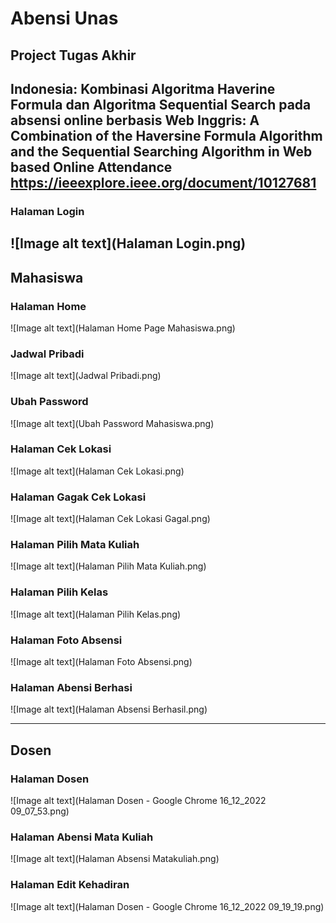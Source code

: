 # Abensi Unas
## Project Tugas Akhir
Indonesia: Kombinasi Algoritma Haverine Formula dan Algoritma Sequential Search pada absensi online berbasis Web
Inggris: A Combination of the Haversine Formula Algorithm and the Sequential Searching Algorithm in Web based Online Attendance
https://ieeexplore.ieee.org/document/10127681
------
### Halaman Login

![Image alt text](Halaman Login.png)
------
## Mahasiswa
### Halaman Home

![Image alt text](Halaman Home Page Mahasiswa.png)

### Jadwal Pribadi

![Image alt text](Jadwal Pribadi.png)

### Ubah Password

![Image alt text](Ubah Password Mahasiswa.png)

### Halaman Cek Lokasi

![Image alt text](Halaman Cek Lokasi.png)

### Halaman Gagak Cek Lokasi

![Image alt text](Halaman Cek Lokasi Gagal.png)

### Halaman Pilih Mata Kuliah

![Image alt text](Halaman Pilih Mata Kuliah.png)

### Halaman Pilih Kelas

![Image alt text](Halaman Pilih Kelas.png)

### Halaman Foto Absensi

![Image alt text](Halaman Foto Absensi.png)

### Halaman Abensi Berhasi

![Image alt text](Halaman Absensi Berhasil.png)

------
## Dosen
### Halaman Dosen

![Image alt text](Halaman Dosen - Google Chrome 16_12_2022 09_07_53.png)

### Halaman Abensi Mata Kuliah

![Image alt text](Halaman Absensi Matakuliah.png)

### Halaman Edit Kehadiran

![Image alt text](Halaman Dosen - Google Chrome 16_12_2022 09_19_19.png)





